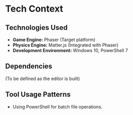 # Tech Context

## Technologies Used

- **Game Engine:** Phaser (Target platform)
- **Physics Engine:** Matter.js (Integrated with Phaser)
- **Development Environment:** Windows 10, PowerShell 7

## Dependencies

(To be defined as the editor is built)

## Tool Usage Patterns

- Using PowerShell for batch file operations.
